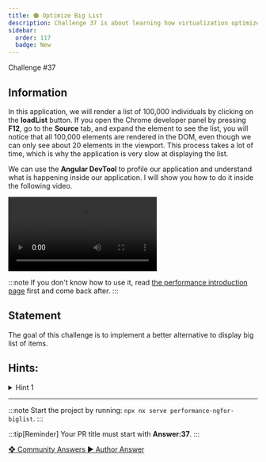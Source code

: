 ```yaml
---
title: 🟠 Optimize Big List
description: Challenge 37 is about learning how virtualization optimize big list rendering
sidebar:
  order: 117
  badge: New
---
```


<div class="chip">Challenge #37</div>

## Information

In this application, we will render a list of 100,000 individuals by clicking on the **loadList** button. If you open the Chrome developer panel by pressing **F12**, go to the <b>Source</b> tab, and expand the element to see the list, you will notice that all 100,000 elements are rendered in the DOM, even though we can only see about 20 elements in the viewport. This process takes a lot of time, which is why the application is very slow at displaying the list.

We can use the <b>Angular DevTool</b> to profile our application and understand what is happening inside our application. I will show you how to do it inside the following video.

<video controls src="https://github.com/tomalaforge/angular-challenges/assets/30832608/713403fa-2eda-49d5-a7c9-acdef8aacd34">
</video>

:::note
If you don't know how to use it, read [the performance introduction page](/challenges/angular-performance/) first and come back after.
:::

## Statement

The goal of this challenge is to implement a better alternative to display big list of items.

## Hints:

<details>
  <summary>Hint 1</summary>

If you're unsure where to begin, I recommend reading the [Angular CDK virtualization documentation](https://material.angular.io/cdk/scrolling/overview)

</details>

---

:::note
Start the project by running: `npx nx serve performance-ngfor-biglist`.
:::

:::tip[Reminder]
Your PR title must start with <b>Answer:37</b>.
:::

<div class="article-footer">
  <a
    href="https://github.com/tomalaforge/angular-challenges/pulls?q=label%3A37+label%3Aanswer"
    alt="NgFor optimize big list community solutions">
    ❖ Community Answers
  </a>
  <a
    href='https://github.com/tomalaforge/angular-challenges/pulls?q=label%3A37+label%3A"answer+author"'
    alt="NgFor optimize big list solution author">
    ▶︎ Author Answer
  </a>
</div>
